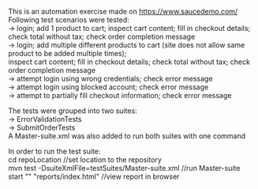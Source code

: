 This is an automation exercise made on https://www.saucedemo.com/  
Following test scenarios were tested:  
-> login; add 1 product to cart; inspect cart content; fill in checkout details; check total without tax; check order completion message  
-> login; add multiple different products to cart (site does not allow same product to be added multiple times);  
   inspect cart content; fill in checkout details; check total without tax; check order completion message  
-> attempt login using wrong credentials; check error message  
-> attempt login using blocked account; check error message  
-> attempt to partially fill checkout information; check error message  
  
The tests were grouped into two suites:   
-> ErrorValidationTests  
-> SubmitOrderTests  
A Master-suite.xml was also added to run both suites with one command  
  
In order to run the test suite:  
cd repoLocation //set location to the repository  
mvn test -DsuiteXmlFile=testSuites/Master-suite.xml //run Master-suite  
start "" "reports/index.html" //view report in browser  
